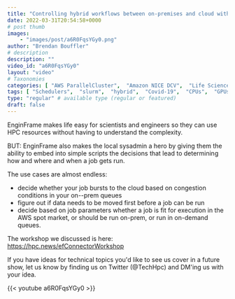 ```yaml
---
title: "Controlling hybrid workflows between on-premises and cloud with EnginFrame"
date: 2022-03-31T20:54:58+0000
# post thumb
images:
    - "images/post/a6R0FqsYGy0.png"
author: "Brendan Bouffler"
# description
description: ""
video_id: "a6R0FqsYGy0"
layout: "video"
# Taxonomies
categories: [ "AWS ParallelCluster",  "Amazon NICE DCV",  "Life Sciences", ]
tags: [ "Schedulers",  "slurm",  "hybrid",  "Covid-19",  "CPUs",  "GPUs",  "Storage",  "EC2",  "High Performance Computing",  "Lustre",  "scripting",  "HPC",  "DCV",  "vizualization",  "cloud",  "EnginFrame",  "virtualization",  "ParallelCluster",  "on-premises",  "on-prem",  "techshorts", ]
type: "regular" # available type (regular or featured)
draft: false
---
```


EnginFrame makes life easy for scientists and engineers so they can use HPC resources without having to understand the complexity.

BUT: EnginFrame also makes the local sysadmin a hero by giving them the ability to embed into simple scripts the decisions that lead to determining how and where and when a job gets run.

The use cases are almost endless:

* decide whether your job bursts to the cloud based on congestion conditions in your on--prem queues
* figure out if data needs to be moved first before a job can be run
* decide based on job parameters whether a job is fit for execution in the AWS spot market, or should be run on-prem, or run in on-demand queues.

The workshop we discussed is here: https://hpc.news/efConnectorWorkshop

If you have ideas for technical topics you'd like to see us cover in a future show, let us know by finding us on Twitter (@TechHpc) and DM'ing us with your idea.

{{< youtube a6R0FqsYGy0 >}}